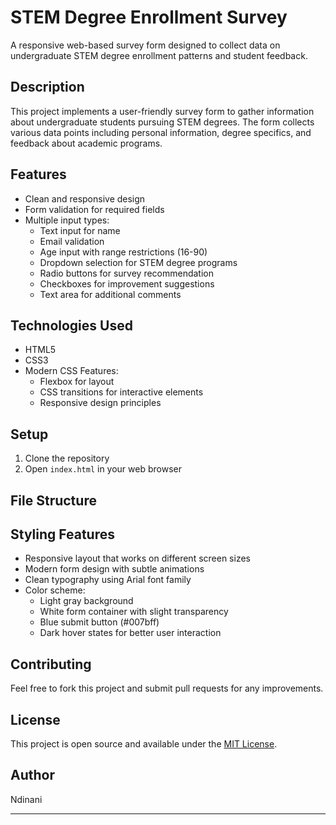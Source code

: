 # STEM Degree Enrollment Survey

A responsive web-based survey form designed to collect data on undergraduate STEM degree enrollment patterns and student feedback.

## Description

This project implements a user-friendly survey form to gather information about undergraduate students pursuing STEM degrees. The form collects various data points including personal information, degree specifics, and feedback about academic programs.

## Features

- Clean and responsive design
- Form validation for required fields
- Multiple input types:
  - Text input for name
  - Email validation
  - Age input with range restrictions (16-90)
  - Dropdown selection for STEM degree programs
  - Radio buttons for survey recommendation
  - Checkboxes for improvement suggestions
  - Text area for additional comments

## Technologies Used

- HTML5
- CSS3
- Modern CSS Features:
  - Flexbox for layout
  - CSS transitions for interactive elements
  - Responsive design principles

## Setup

1. Clone the repository
2. Open `index.html` in your web browser

## File Structure 

## Styling Features

- Responsive layout that works on different screen sizes
- Modern form design with subtle animations
- Clean typography using Arial font family
- Color scheme:
  - Light gray background
  - White form container with slight transparency
  - Blue submit button (#007bff)
  - Dark hover states for better user interaction

## Contributing

Feel free to fork this project and submit pull requests for any improvements.

## License

This project is open source and available under the [MIT License](LICENSE).

## Author

Ndinani

---
